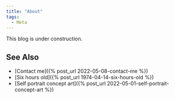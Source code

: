 ```yaml
---
title: "About"
tags:
  - Meta
---
```


This blog is under construction.

## See Also 

* [Contact me]({% post_url 2022-05-08-contact-me %})
* [Six hours old]({% post_url 1974-04-14-six-hours-old %})
* [Self portrait concept art]({% post_url 2022-05-01-self-portrait-concept-art %})

